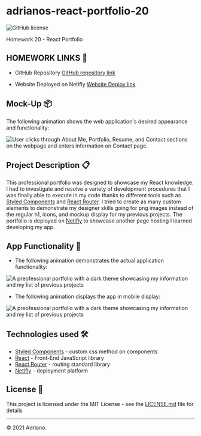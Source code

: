 # adrianos-react-portfolio-20

![GitHub license](https://img.shields.io/badge/license-MIT-green.svg)

Homework 20 - React Portfolio

## HOMEWORK LINKS 🚀

- GitHub Repository [GitHub repository link](https://github.com/AdrianoArmen/adrianos-weather-dashboard-6)

- Website Deployed on Netifly [Website Deploy link](https://determined-volhard-b649b0.netlify.app/)

## Mock-Up 📦

The following animation shows the web application's desired appearance and functionality:

![User clicks through About Me, Portfolio, Resume, and Contact sections on the webpage and enters information on Contact page.](./readmeimg/20-react-homework-demo-01.gif)

## Project Description 📋

This professional portfolio was designed to showcase my React knowledge. I had to investigate and resolve a variety of development procedures that I was finally able to execute in my code thanks to different tools such as [Styled Components](https://styled-components.com/) and [React Router](https://reactrouter.com/web/api/Link). I tried to create as many custom elements to demonstrate my designer skills going for png images instead of the regular h1, icons, and mockup display for my previous projects. The portfolio is deployed on [Netifly](https://www.netlify.com/) to showcase another page hosting I learned developing my app.

## App Functionality 🔧

- The following animation demonstrates the actual application functionality:

![A preofessional portfolio with a dark theme showcasing my information and my list of previous projects](./readmeimg/appfunctionality.gif)

- The following animation displays the app in mobile display:

![A preofessional portfolio with a dark theme showcasing my information and my list of previous projects](./readmeimg/mappfunctionality.gif)

## Technologies used 🛠️

- [Styled Components](https://styled-components.com/) - custom css method on components
- [React](https://es.reactjs.org/) - Front-End JavaScript library
- [React Router](https://reactrouter.com/web/api/Link) - routing standard library
- [Netifly](https://www.netlify.com/) - deployment platform

## License 📄

This project is licensed under the MIT License - see the [LICENSE.md](LICENSE.md) file for details

---

© 2021 Adriano.
